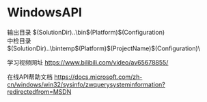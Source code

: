 # WindowsAPI
输出目录
$(SolutionDir)..\bin\$(Platform)\$(Configuration)\
中检目录
$(SolutionDir)..\bintemp\$(Platform)\$(ProjectName)\$(Configuration)\

学习视频网址
https://www.bilibili.com/video/av65678855/

在线API帮助文档
https://docs.microsoft.com/zh-cn/windows/win32/sysinfo/zwquerysysteminformation?redirectedfrom=MSDN
